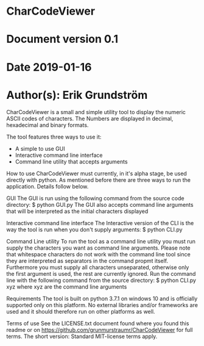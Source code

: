 # CharCodeViewer
# Document version 0.1
# Date 2019-01-16
# Author(s): Erik Grundström

CharCodeViewer is a small and simple utility tool to display the numeric ASCII codes of characters.
The Numbers are displayed in decimal, hexadecimal and binary formats.

The tool features three ways to use it:
  * A simple to use GUI
  * Interactive command line interface
  * Command line utility that accepts arguments
  
  
  
  
How to use
CharCodeViewer must currently, in it's alpha stage, be used directly with python. As mentioned before there are three ways
to run the application. Details follow below.

GUI
The GUI is run using the following command from the source code directory:
  $ python GUI.py 
  The GUI also accepts command line arguments that will be interpreted as the initial characters displayed
  
Interactive command line interface
The Interactive version of the CLI is the way the tool is run when you don't supply arguments:
  $ python CLI.py
 
Command Line utility
To run the tool as a command line utility you must run supply the characters you want as command line arguments. Please note that
whitespace characters do not work with the command line tool since they are interpreted as separators in the command propmt itself.
Furthermore you must supply all characters unseparated, otherwise only the first argument is used, the rest are currently ignored.
Run the command line with the following command from the source directory:
  $ python CLI.py xyz
where xyz are the command line arguments



  
Requirements
The tool is built on python 3.7.1 on windows 10 and is officially supported only on this platform. No external libraries
and/or frameworks are used and it should therefore run on other platforms as well.




Terms of use
See the LICENSE.txt document found where you found this readme or on https://github.com/grunmurstraumr/CharCodeViewer for full
terms.
The short version: Standard MIT-license terms apply.
